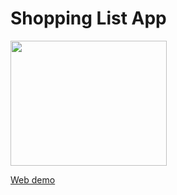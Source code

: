 # Shopping List App

<img src="https://farahalh.github.io/shoppinglistapp/demo.png" width="250" height="200">

[Web demo](https://unrivaled-croissant-4f16c4.netlify.app/)
